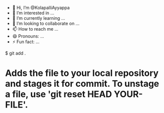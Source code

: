 - 👋 Hi, I’m @KolapalliAyyappa
- 👀 I’m interested in ...
- 🌱 I’m currently learning ...
- 💞️ I’m looking to collaborate on ...
- 📫 How to reach me ...
- 😄 Pronouns: ...
- ⚡ Fun fact: ...

<!---
KolapalliAyyappa/KolapalliAyyappa is a ✨ special ✨ repository because its `README.md` (this file) appears on your GitHub profile.
You can click the Preview link to take a look at your changes.
--->
$ git add .
# Adds the file to your local repository and stages it for commit. To unstage a file, use 'git reset HEAD YOUR-FILE'.
